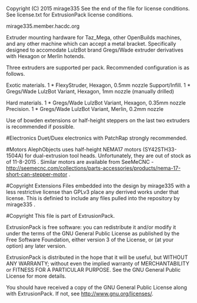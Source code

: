 Copyright (C) 2015 mirage335
See the end of the file for license conditions.
See license.txt for ExtrusionPack license conditions.

mirage335.member.hacdc.org

Extruder mounting hardware for Taz_Mega, other OpenBuilds machines, and any other machine which can accept a metal bracket. Specifically designed to accomodate LulzBot brand Gregs/Wade extruder derivatives with Hexagon or Merlin hotends.

Three extruders are supported per pack. Recommended configuration is as follows.

Exotic materials.	1 * FlexyStruder, Hexagon, 0.5mm nozzle
Support/Infill.		1 * Gregs/Wade LulzBot Variant, Hexagon, 1mm nozzle (manually drilled)

Hard materials.		1 * Gregs/Wade LulzBot Variant, Hexagon, 0.35mm nozzle
Precision.		1 * Gregs/Wade LulzBot Variant, Merlin, 0.2mm nozzle

Use of bowden extensions or half-height steppers on the last two extruders is recommended if possible.

#Electronics
Duet/Duex electronics with PatchRap strongly recommended.

#Motors
AlephObjects uses half-height NEMA17 motors (SY42STH33-1504A) for dual-extrusion tool heads. Unfortunately, they are out of stock as of 11-8-2015 . Similar motors are available from SeeMeCNC - http://seemecnc.com/collections/parts-accessories/products/nema-17-short-can-stepper-motor .

#Copyright Extensions
Files embedded into the design by mirage335 with a less restrictive license than GPLv3 place any derrived works under that license. This is definied to include any files pulled into the repository by mirage335 .

#Copyright
This file is part of ExtrusionPack.

ExtrusionPack is free software: you can redistribute it and/or modify
it under the terms of the GNU General Public License as published by
the Free Software Foundation, either version 3 of the License, or
(at your option) any later version.

ExtrusionPack is distributed in the hope that it will be useful,
but WITHOUT ANY WARRANTY; without even the implied warranty of
MERCHANTABILITY or FITNESS FOR A PARTICULAR PURPOSE.  See the
GNU General Public License for more details.

You should have received a copy of the GNU General Public License
along with ExtrusionPack.  If not, see <http://www.gnu.org/licenses/>.